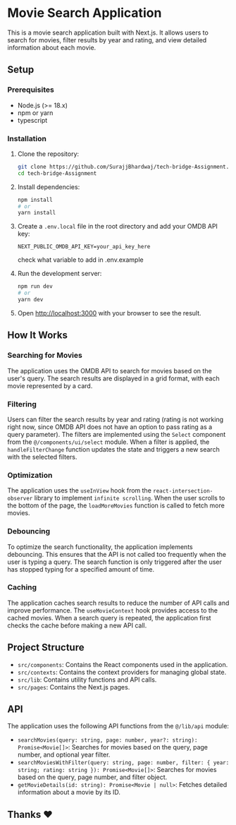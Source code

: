 # Movie Search Application

This is a movie search application built with Next.js. It allows users to search for movies, filter results by year and rating, and view detailed information about each movie.

## Setup

### Prerequisites

- Node.js (>= 18.x)
- npm or yarn
- typescript 

### Installation

1. Clone the repository:

   ```bash
   git clone https://github.com/SurajjBhardwaj/tech-bridge-Assignment.git
   cd tech-bridge-Assignment
   ```

2. Install dependencies:

   ```bash
   npm install
   # or
   yarn install
   ```

3. Create a `.env.local` file in the root directory and add your OMDB API key:

   ```env
   NEXT_PUBLIC_OMDB_API_KEY=your_api_key_here
   ```
   check what variable to add in .env.example

4. Run the development server:

   ```bash
   npm run dev
   # or
   yarn dev
   ```

5. Open [http://localhost:3000](http://localhost:3000) with your browser to see the result.

## How It Works

### Searching for Movies

The application uses the OMDB API to search for movies based on the user's query. The search results are displayed in a grid format, with each movie represented by a card.

### Filtering

Users can filter the search results by year and rating (rating is not working right now, since OMDB API does not have an option to pass rating as a query parameter). The filters are implemented using the `Select` component from the `@/components/ui/select` module. When a filter is applied, the `handleFilterChange` function updates the state and triggers a new search with the selected filters.

### Optimization

The application uses the `useInView` hook from the `react-intersection-observer` library to implement `infinite scrolling`. When the user scrolls to the bottom of the page, the `loadMoreMovies` function is called to fetch more movies.

### Debouncing

To optimize the search functionality, the application implements debouncing. This ensures that the API is not called too frequently when the user is typing a query. The search function is only triggered after the user has stopped typing for a specified amount of time.

### Caching

The application caches search results to reduce the number of API calls and improve performance. The `useMovieContext` hook provides access to the cached movies. When a search query is repeated, the application first checks the cache before making a new API call.

## Project Structure

- `src/components`: Contains the React components used in the application.
- `src/contexts`: Contains the context providers for managing global state.
- `src/lib`: Contains utility functions and API calls.
- `src/pages`: Contains the Next.js pages.

## API

The application uses the following API functions from the `@/lib/api` module:

- `searchMovies(query: string, page: number, year?: string): Promise<Movie[]>`: Searches for movies based on the query, page number, and optional year filter.
- `searchMoviesWithFilter(query: string, page: number, filter: { year: string; rating: string }): Promise<Movie[]>`: Searches for movies based on the query, page number, and filter object.
- `getMovieDetails(id: string): Promise<Movie | null>`: Fetches detailed information about a movie by its ID.

## Thanks ❤️